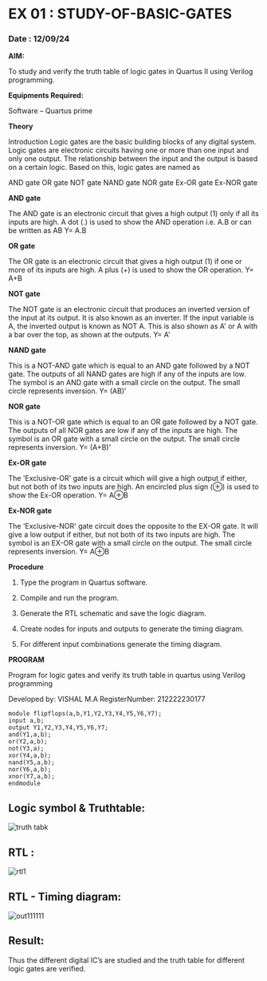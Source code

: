 # EX 01 : STUDY-OF-BASIC-GATES
### Date : 12/09/24
**AIM:** 

To study and verify the truth table of logic gates in Quartus II using Verilog programming.

**Equipments Required:**

Software – Quartus prime 

**Theory**

Introduction Logic gates are the basic building blocks of any digital system. Logic gates are electronic circuits having one or more than one input and only one output. The relationship between the input and the output is based on a certain logic. Based on this, logic gates are named as

AND gate OR gate NOT gate NAND gate NOR gate Ex-OR gate Ex-NOR gate

**AND gate**

The AND gate is an electronic circuit that gives a high output (1) only if all its inputs are high. A dot (.) is used to show the AND operation i.e. A.B or can be written as AB
Y= A.B

**OR gate** 

The OR gate is an electronic circuit that gives a high output (1) if one or more of its inputs are high. A plus (+) is used to show the OR operation.
Y= A+B

**NOT gate**

The NOT gate is an electronic circuit that produces an inverted version of the input at its output. It is also known as an inverter. If the input variable is A, the inverted output is known as NOT A. This is also shown as A' or A with a bar over the top, as shown at the outputs.
Y= A'

**NAND gate**

This is a NOT-AND gate which is equal to an AND gate followed by a NOT gate. The outputs of all NAND gates are high if any of the inputs are low. The symbol is an AND gate with a small circle on the output. The small circle represents inversion.
Y= (AB)’

**NOR gate**

This is a NOT-OR gate which is equal to an OR gate followed by a NOT gate. The outputs of all NOR gates are low if any of the inputs are high. The symbol is an OR gate with a small circle on the output. The small circle represents inversion.
Y= (A+B)’

**Ex-OR gate**

The 'Exclusive-OR' gate is a circuit which will give a high output if either, but not both of its two inputs are high. An encircled plus sign (⊕) is used to show the Ex-OR operation.
Y= A⊕B

**Ex-NOR gate**

The 'Exclusive-NOR' gate circuit does the opposite to the EX-OR gate. It will give a low output if either, but not both of its two inputs are high. The symbol is an EX-OR gate with a small circle on the output. The small circle represents inversion.
Y= A⊕B

**Procedure** 

1.	Type the program in Quartus software.

2.	Compile and run the program.

3.	Generate the RTL schematic and save the logic diagram.

4.	Create nodes for inputs and outputs to generate the timing diagram.

5.	For different input combinations generate the timing diagram.


**PROGRAM**

Program for logic gates and verify its truth table in quartus using Verilog programming

 Developed by: VISHAL M.A
 RegisterNumber: 212222230177
 ```
module flipflops(a,b,Y1,Y2,Y3,Y4,Y5,Y6,Y7);
input a,b;
output Y1,Y2,Y3,Y4,Y5,Y6,Y7;
and(Y1,a,b);
or(Y2,a,b);
not(Y3,a);
xor(Y4,a,b);
nand(Y5,a,b);
nor(Y6,a,b);
xnor(Y7,a,b);
endmodule
```
## Logic symbol & Truthtable:
![truth tabk](https://github.com/vishal21004/study-of-basic-gates/assets/119560110/72ef135b-9b3e-4bfb-a600-37d292737598)


## RTL :
![rtl1](https://github.com/vishal21004/study-of-basic-gates/assets/119560110/6db1160c-c37b-4270-b190-98be0138c63f)


## RTL - Timing diagram:
![out111111](https://github.com/vishal21004/study-of-basic-gates/assets/119560110/9d77e6cf-4712-4c79-8b78-5c4dd427660b)


## Result:
Thus the different digital IC’s are studied and the truth table for different logic gates are verified.


